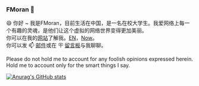 ### FMoran 👋  
😄 你好 ~ 我是FMoran，目前生活在中国，是一名在校大学生。我爱网络上每一个有趣的灵魂，是他们让这个虚拟的网络世界变得更加美丽。    
你可以在我的[网站](https://fmoran.me)了解我。[EN](https://en.fmoran.me/)，[Now](https://fmoran.me/now)。  
你可以发 📫 [邮件](mailto:i@fmoran.me)或在 🪧 [留言板](fmoran.me/comment/)与我聊聊。  

Please do not hold me to account for any foolish opinions expressed herein. Hold me to account only for the smart things I say.  

[![Anurag's GitHub stats](https://github-readme-stats.vercel.app/api?username=flysheepfdn)](https://github.com/anuraghazra/github-readme-stats)

